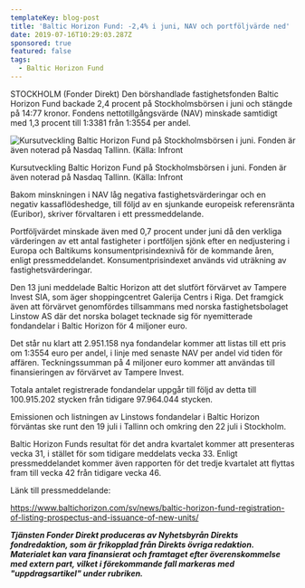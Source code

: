 ```yaml
---
templateKey: blog-post
title: 'Baltic Horizon Fund: -2,4% i juni, NAV och portföljvärde ned'
date: 2019-07-16T10:29:03.287Z
sponsored: true
featured: false
tags:
  - Baltic Horizon Fund
---
```

STOCKHOLM (Fonder Direkt) Den börshandlade fastighetsfonden Baltic Horizon Fund backade 2,4 procent på Stockholmsbörsen i juni och stängde på 14:77 kronor. Fondens nettotillgångsvärde (NAV) minskade samtidigt med 1,3 procent till 1:3381 från 1:3554 per andel.

![Kursutveckling Baltic Horizon Fund på Stockholmsbörsen i juni. Fonden är även noterad på Nasdaq Tallinn. (Källa: Infront](/img/baltichorizonjuni.png)

<span class="image-caption">Kursutveckling Baltic Horizon Fund på Stockholmsbörsen i juni. Fonden är även noterad på Nasdaq Tallinn. (Källa: Infront</span>

Bakom minskningen i NAV låg negativa fastighetsvärderingar och en negativ kassaflödeshedge, till följd av en sjunkande europeisk referensränta (Euribor), skriver förvaltaren i ett pressmeddelande.



Portföljvärdet minskade även med 0,7 procent under juni då den verkliga värderingen av ett antal fastigheter i portföljen sjönk efter en nedjustering i Europa och Baltikums konsumentprisindexnivå för de kommande åren, enligt pressmeddelandet. Konsumentprisindexet används vid uträkning av fastighetsvärderingar.



Den 13 juni meddelade Baltic Horizon att det slutfört förvärvet av Tampere Invest SIA, som äger shoppingcentret Galerija Centrs i Riga. Det framgick även att förvärvet genomfördes tillsammans med norska fastighetsbolaget Linstow AS där det norska bolaget tecknade sig för nyemitterade fondandelar i Baltic Horizon för 4 miljoner euro.



Det står nu klart att 2.951.158 nya fondandelar kommer att listas till ett pris om 1:3554 euro per andel, i linje med senaste NAV per andel vid tiden för affären. Teckningssumman på 4 miljoner euro kommer att användas till finansieringen av förvärvet av Tampere Invest.



Totala antalet registrerade fondandelar uppgår till följd av detta till 100.915.202 stycken från tidigare 97.964.044 stycken.



Emissionen och listningen av Linstows fondandelar i Baltic Horizon förväntas ske runt den 19 juli i Tallinn och omkring den 22 juli i Stockholm.



Baltic Horizon Funds resultat för det andra kvartalet kommer att presenteras vecka 31, i stället för som tidigare meddelats vecka 33. Enligt pressmeddelandet kommer även rapporten för det tredje kvartalet att flyttas fram till vecka 42 från tidigare vecka 46.

Länk till pressmeddelande:



https://www.baltichorizon.com/sv/news/baltic-horizon-fund-registration-of-listing-prospectus-and-issuance-of-new-units/

_**Tjänsten Fonder Direkt produceras av Nyhetsbyrån Direkts fondredaktion, som är frikopplad från Direkts övriga redaktion. Materialet kan vara finansierat och framtaget efter överenskommelse med extern part, vilket i förekommande fall markeras med "uppdragsartikel" under rubriken.**_
